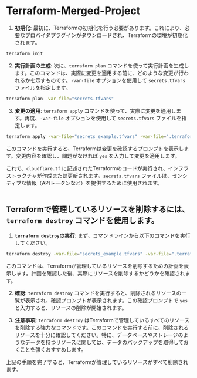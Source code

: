 # Terraform-Merged-Project


1. **初期化**:
最初に、Terraformの初期化を行う必要があります。これにより、必要なプロバイダプラグインがダウンロードされ、Terraformの環境が初期化されます。

```zsh
terraform init
```

2. **実行計画の生成**:
次に、`terraform plan` コマンドを使って実行計画を生成します。このコマンドは、実際に変更を適用する前に、どのような変更が行われるかを示すものです。`-var-file` オプションを使用して `secrets.tfvars` ファイルを指定します。

```zsh
terraform plan -var-file="secrets.tfvars"
```

3. **変更の適用**:
`terraform apply` コマンドを使って、実際に変更を適用します。再度、`-var-file` オプションを使用して `secrets.tfvars` ファイルを指定します。

```zsh
terraform apply -var-file="secrets_example.tfvars" -var-file=".terraform_example.tfvars"
```

このコマンドを実行すると、Terraformは変更を確認するプロンプトを表示します。変更内容を確認し、問題がなければ `yes` を入力して変更を適用します。

これで、`cloudflare.tf` に記述されたTerraformのコードが実行され、インフラストラクチャが作成または更新されます。`secrets.tfvars` ファイルは、センシティブな情報（APIトークンなど）を提供するために使用されます。
<br>
<br>

## Terraformで管理しているリソースを削除するには、`terraform destroy` コマンドを使用します。


1. **`terraform destroy`の実行**: 
    まず、コマンドラインから以下のコマンドを実行してください。

```zsh
terraform destroy -var-file="secrets_example.tfvars" -var-file=".terraform_example.tfvars"
```

このコマンドは、Terraformが管理しているリソースを削除するための計画を表示します。計画を確認した後、実際にリソースを削除するかどうかを確認されます。

2. **確認**:
`terraform destroy` コマンドを実行すると、削除されるリソースの一覧が表示され、確認プロンプトが表示されます。この確認プロンプトで `yes` と入力すると、リソースの削除が開始されます。

3. **注意事項**:
`terraform destroy` はTerraformで管理しているすべてのリソースを削除する強力なコマンドです。このコマンドを実行する前に、削除されるリソースを十分に確認してください。特に、データベースやストレージのようなデータを持つリソースに関しては、データのバックアップを取得しておくことを強くおすすめします。

上記の手順を完了すると、Terraformが管理しているリソースがすべて削除されます。
